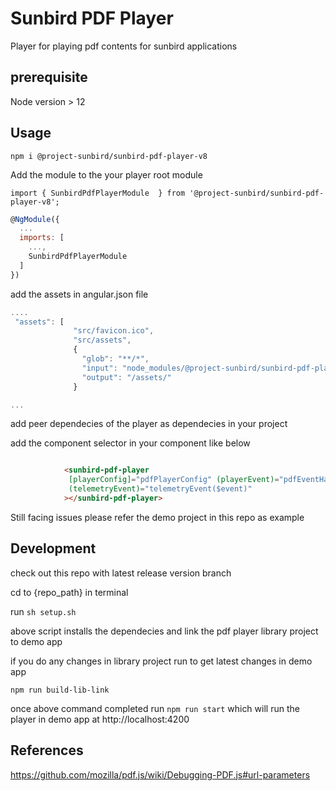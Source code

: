 # Sunbird PDF Player
Player for playing pdf contents for sunbird applications

## prerequisite

  Node version > 12

## Usage


`npm i @project-sunbird/sunbird-pdf-player-v8`


Add the module to the your player root module 

`import { SunbirdPdfPlayerModule  } from '@project-sunbird/sunbird-pdf-player-v8';`

```javascript
@NgModule({
  ...
  imports: [
    ...,
    SunbirdPdfPlayerModule
  ]
})
```

add the assets in angular.json file

```javascript
....
 "assets": [
              "src/favicon.ico",
              "src/assets",
              {
                "glob": "**/*",
                "input": "node_modules/@project-sunbird/sunbird-pdf-player-v8/lib/assets/",
                "output": "/assets/"
              }

...

```

add peer dependecies of the player as dependecies in your project
 

add the component selector in your component like below

```html

            <sunbird-pdf-player 
             [playerConfig]="pdfPlayerConfig" (playerEvent)="pdfEventHandler($event)"
             (telemetryEvent)="telemetryEvent($event)"
            ></sunbird-pdf-player>

```

Still facing issues please refer the demo project in this repo as example

## Development

  check out this repo with latest release version branch

  cd to {repo_path} in terminal

  run  `sh setup.sh`

  above script installs the dependecies and link the pdf player library project to demo app


  if you do any changes in library project run to get latest changes in demo app

  `npm run build-lib-link`

  once above command completed run `npm run start` which will run the player in demo app at http://localhost:4200



## References

https://github.com/mozilla/pdf.js/wiki/Debugging-PDF.js#url-parameters
